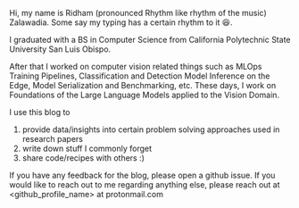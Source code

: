 Hi, my name is Ridham (pronounced Rhythm like rhythm of the music) Zalawadia. Some say my typing
has a certain rhythm to it 😆.

I graduated with a BS in Computer Science from California Polytechnic State University San Luis Obispo.

After that I worked on computer vision related things such as MLOps Training Pipelines,
Classification and Detection Model Inference on the Edge, Model Serialization and Benchmarking, etc.
These days, I work on Foundations of the Large Language Models applied to the Vision Domain.

I use this blog to
1. provide data/insights into certain problem solving approaches used in research papers
2. write down stuff I commonly forget
3. share code/recipes with others :)

If you have any feedback for the blog, please open a github issue.
If you would like to reach out to me regarding anything else, please reach out at
<github_profile_name> at protonmail.com
